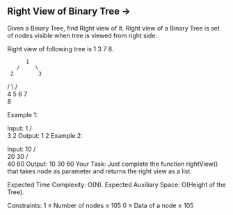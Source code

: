 Right View of Binary Tree ->
--------------------------



Given a Binary Tree, find Right view of it. Right view of a Binary Tree is set of nodes visible when tree is viewed from right side.

Right view of following tree is 1 3 7 8.

          1
       /     \
     2        3
   /   \      /    \
  4     5   6    7
    \
     8

Example 1:

Input:
       1
    /    \
   3      2
Output: 1 2
Example 2:

Input:
     10
    /   \
  20     30
 /   \
40  60 
Output: 10 30 60
Your Task:
Just complete the function rightView() that takes node as parameter and returns the right view as a list. 

Expected Time Complexity: O(N).
Expected Auxiliary Space: O(Height of the Tree).

Constraints:
1 ≤ Number of nodes ≤ 105
0 ≤ Data of a node ≤ 105

